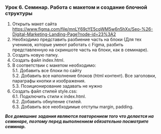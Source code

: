 ### Урок 6. Семинар. Работа с макетом и cоздание блочной структуры

1. Открыть макет сайта https://www.figma.com/file/mnLY69cYE5cqWM5w6n5hXx/Seo-%26-Digital-Marketing-Landing-Page?node-id=23%3A2 <br>
2. Необходимо представить разбиение часть на блоки (Для тех учеников, которые умеют работать с Figma, разбить представленную на скриншоте часть на блоки, как в семинаре).
3. Создать новую папку.
4. Создать файл index.html.
5. В соответствии с макетом необходимо:\
 5.1. Добавить все блоки по сайту\
 5.2. Добавить все наполнение блоков (html контент). Все заголовки, параграфы кнопки и изображения.\
5.3. Позиционирование задавать не нужно
6. Создать файл стилей style.css:\
6.1. Подключить стили к index.html.\
6.2. Добавить обнуление стилей.\
6.3. Добавить все необходимые отступы margin, padding. <br>

***Все домашние задания являются повторением того что делается на семинаре, поэтому перед выполнением обязательно посмотрите семинар.***
